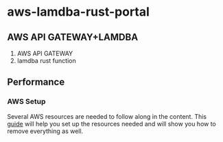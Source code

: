 # aws-lamdba-rust-portal


## AWS API GATEWAY+LAMDBA
1. AWS API GATEWAY
2. lamdba rust function


## Performance




### AWS Setup
Several AWS resources are needed to follow along in the content. This [guide](https://github.com/LiQingMuBai/aws-lamdba-rust-portal/blob/master/AWS.md)
will help you set up the resources needed and will show you how to remove everything
as well.

